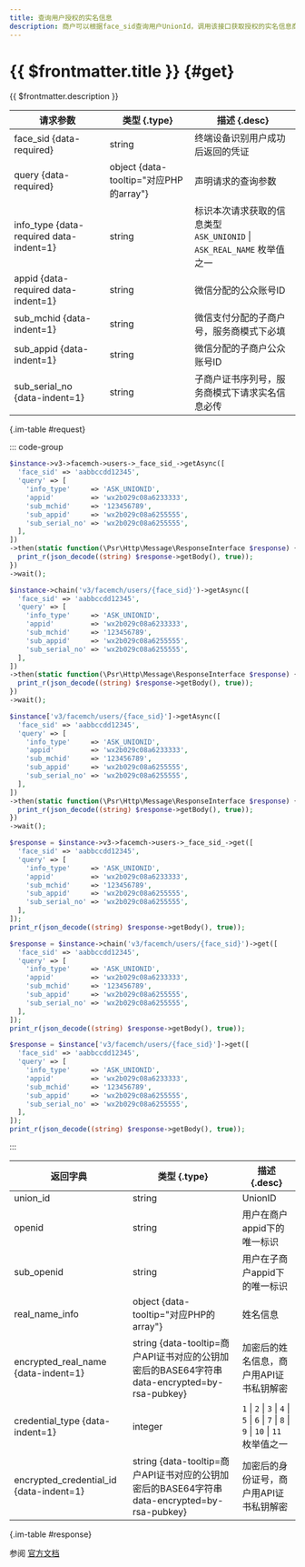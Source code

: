 ```yaml
---
title: 查询用户授权的实名信息
description: 商户可以根据face_sid查询用户UnionId，调用该接口获取授权的实名信息商户需要先申请权限。
---
```


# {{ $frontmatter.title }} {#get}

{{ $frontmatter.description }}

| 请求参数 | 类型 {.type} | 描述 {.desc}
| --- | --- | ---
| face_sid {data-required} | string | 终端设备识别用户成功后返回的凭证
| query {data-required} | object {data-tooltip="对应PHP的array"} | 声明请求的查询参数
| info_type {data-required data-indent=1} | string | 标识本次请求获取的信息类型<br/>`ASK_UNIONID` \| `ASK_REAL_NAME` 枚举值之一
| appid {data-required data-indent=1} | string | 微信分配的公众账号ID
| sub_mchid {data-indent=1} | string | 微信支付分配的子商户号，服务商模式下必填
| sub_appid {data-indent=1} | string | 微信分配的子商户公众账号ID
| sub_serial_no {data-indent=1} | string | ⼦商户证书序列号，服务商模式下请求实名信息必传

{.im-table #request}

::: code-group

```php [异步纯链式]
$instance->v3->facemch->users->_face_sid_->getAsync([
  'face_sid' => 'aabbccdd12345',
  'query' => [
    'info_type'     => 'ASK_UNIONID',
    'appid'         => 'wx2b029c08a6233333',
    'sub_mchid'     => '123456789',
    'sub_appid'     => 'wx2b029c08a6255555',
    'sub_serial_no' => 'wx2b029c08a6255555',
  ],
])
->then(static function(\Psr\Http\Message\ResponseInterface $response) {
  print_r(json_decode((string) $response->getBody(), true));
})
->wait();
```

```php [异步声明式]
$instance->chain('v3/facemch/users/{face_sid}')->getAsync([
  'face_sid' => 'aabbccdd12345',
  'query' => [
    'info_type'     => 'ASK_UNIONID',
    'appid'         => 'wx2b029c08a6233333',
    'sub_mchid'     => '123456789',
    'sub_appid'     => 'wx2b029c08a6255555',
    'sub_serial_no' => 'wx2b029c08a6255555',
  ],
])
->then(static function(\Psr\Http\Message\ResponseInterface $response) {
  print_r(json_decode((string) $response->getBody(), true));
})
->wait();
```

```php [异步属性式]
$instance['v3/facemch/users/{face_sid}']->getAsync([
  'face_sid' => 'aabbccdd12345',
  'query' => [
    'info_type'     => 'ASK_UNIONID',
    'appid'         => 'wx2b029c08a6233333',
    'sub_mchid'     => '123456789',
    'sub_appid'     => 'wx2b029c08a6255555',
    'sub_serial_no' => 'wx2b029c08a6255555',
  ],
])
->then(static function(\Psr\Http\Message\ResponseInterface $response) {
  print_r(json_decode((string) $response->getBody(), true));
})
->wait();
```

```php [同步纯链式]
$response = $instance->v3->facemch->users->_face_sid_->get([
  'face_sid' => 'aabbccdd12345',
  'query' => [
    'info_type'     => 'ASK_UNIONID',
    'appid'         => 'wx2b029c08a6233333',
    'sub_mchid'     => '123456789',
    'sub_appid'     => 'wx2b029c08a6255555',
    'sub_serial_no' => 'wx2b029c08a6255555',
  ],
]);
print_r(json_decode((string) $response->getBody(), true));
```

```php [同步声明式]
$response = $instance->chain('v3/facemch/users/{face_sid}')->get([
  'face_sid' => 'aabbccdd12345',
  'query' => [
    'info_type'     => 'ASK_UNIONID',
    'appid'         => 'wx2b029c08a6233333',
    'sub_mchid'     => '123456789',
    'sub_appid'     => 'wx2b029c08a6255555',
    'sub_serial_no' => 'wx2b029c08a6255555',
  ],
]);
print_r(json_decode((string) $response->getBody(), true));
```

```php [同步属性式]
$response = $instance['v3/facemch/users/{face_sid}']->get([
  'face_sid' => 'aabbccdd12345',
  'query' => [
    'info_type'     => 'ASK_UNIONID',
    'appid'         => 'wx2b029c08a6233333',
    'sub_mchid'     => '123456789',
    'sub_appid'     => 'wx2b029c08a6255555',
    'sub_serial_no' => 'wx2b029c08a6255555',
  ],
]);
print_r(json_decode((string) $response->getBody(), true));
```

:::

| 返回字典 | 类型 {.type} | 描述 {.desc}
| --- | --- | ---
| union_id | string | UnionID
| openid | string | 用户在商户appid下的唯⼀标识
| sub_openid | string | 用户在⼦商户appid下的唯⼀标识
| real_name_info | object {data-tooltip="对应PHP的array"} | 姓名信息
| encrypted_real_name {data-indent=1} | string {data-tooltip=商户API证书对应的公钥加密后的BASE64字符串 data-encrypted=by-rsa-pubkey} | 加密后的姓名信息，商户用API证书私钥解密
| credential_type {data-indent=1} | integer | `1` \| `2` \| `3` \| `4` \| `5` \| `6` \| `7` \| `8` \| `9` \| `10` \| `11` 枚举值之一
| encrypted_credential_id {data-indent=1} | string {data-tooltip=商户API证书对应的公钥加密后的BASE64字符串 data-encrypted=by-rsa-pubkey} | 加密后的身份证号，商户用API证书私钥解密

{.im-table #response}

参阅 [官方文档](https://pay.weixin.qq.com/wiki/doc/wxfacepay/develop/android/sid.html)
